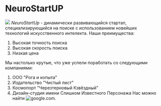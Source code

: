 # NeuroStartUP
![](https:netology-code.github.io/git-homeworks/introductions/assets/logo.phg)
*NeuroStartUp* - динамически развивающийся стартап, специализирующийся на поиске с использованием новейших технологий искусственного интелекта.
Наши преимущества:
1. Высокая точность поиска
2. Высокая скорость поиска
3. Низкая цена

Мы настолько крутые, что уже успели поработать со следующими компаниями:
1. ООО "Рога и копыта"
2. Издательство "Чистый лист"
3. Космопорт "Черезтерновый Кзвёздный"
4. Дизайн-студия имени Слишком Известного Персонажа
Нас можно найти ![google.com](https://google.com/).